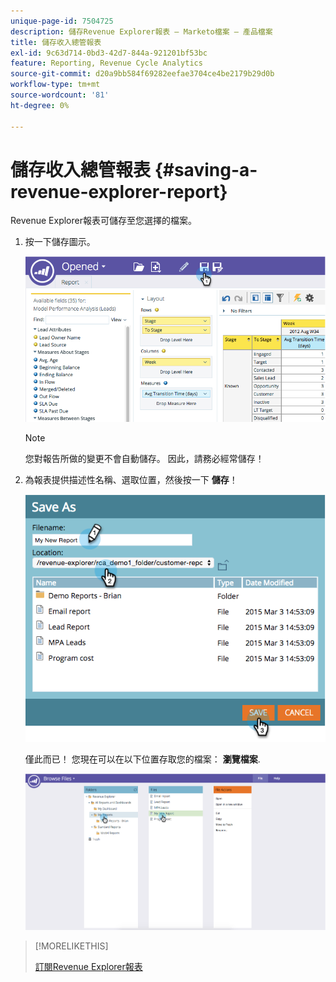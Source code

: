 ```yaml
---
unique-page-id: 7504725
description: 儲存Revenue Explorer報表 — Marketo檔案 — 產品檔案
title: 儲存收入總管報表
exl-id: 9c63d714-0bd3-42d7-844a-921201bf53bc
feature: Reporting, Revenue Cycle Analytics
source-git-commit: d20a9bb584f69282eefae3704ce4be2179b29d0b
workflow-type: tm+mt
source-wordcount: '81'
ht-degree: 0%

---
```


# 儲存收入總管報表 {#saving-a-revenue-explorer-report}

Revenue Explorer報表可儲存至您選擇的檔案。

1. 按一下儲存圖示。

   ![](assets/image2015-3-25-17-3a8-3a49.png)

   >[!NOTE]
   >
   >您對報告所做的變更不會自動儲存。 因此，請務必經常儲存！

1. 為報表提供描述性名稱、選取位置，然後按一下 **儲存**！

   ![](assets/image2015-3-26-13-3a30-3a33.png)

   僅此而已！ 您現在可以在以下位置存取您的檔案： **瀏覽檔案**.

   ![](assets/image2015-3-27-11-3a32-3a51.png)

>[!MORELIKETHIS]
>
>[訂閱Revenue Explorer報表](/help/marketo/product-docs/reporting/revenue-cycle-analytics/revenue-explorer/subscribe-to-a-revenue-explorer-report.md)
